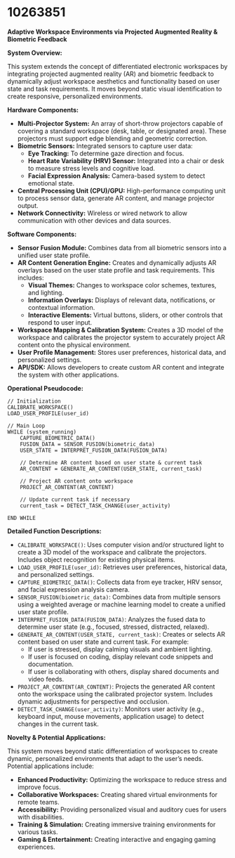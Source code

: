 # 10263851

**Adaptive Workspace Environments via Projected Augmented Reality & Biometric Feedback**

**System Overview:**

This system extends the concept of differentiated electronic workspaces by integrating projected augmented reality (AR) and biometric feedback to dynamically adjust workspace aesthetics and functionality based on user state and task requirements. It moves beyond static visual identification to create responsive, personalized environments.

**Hardware Components:**

*   **Multi-Projector System:** An array of short-throw projectors capable of covering a standard workspace (desk, table, or designated area). These projectors must support edge blending and geometric correction.
*   **Biometric Sensors:** Integrated sensors to capture user data:
    *   **Eye Tracking:** To determine gaze direction and focus.
    *   **Heart Rate Variability (HRV) Sensor:**  Integrated into a chair or desk to measure stress levels and cognitive load.
    *   **Facial Expression Analysis:** Camera-based system to detect emotional state.
*   **Central Processing Unit (CPU)/GPU:** High-performance computing unit to process sensor data, generate AR content, and manage projector output.
*   **Network Connectivity:**  Wireless or wired network to allow communication with other devices and data sources.

**Software Components:**

*   **Sensor Fusion Module:** Combines data from all biometric sensors into a unified user state profile.
*   **AR Content Generation Engine:** Creates and dynamically adjusts AR overlays based on the user state profile and task requirements. This includes:
    *   **Visual Themes:** Changes to workspace color schemes, textures, and lighting.
    *   **Information Overlays:**  Displays of relevant data, notifications, or contextual information.
    *   **Interactive Elements:**  Virtual buttons, sliders, or other controls that respond to user input.
*   **Workspace Mapping & Calibration System:** Creates a 3D model of the workspace and calibrates the projector system to accurately project AR content onto the physical environment.
*   **User Profile Management:** Stores user preferences, historical data, and personalized settings.
*   **API/SDK:** Allows developers to create custom AR content and integrate the system with other applications.

**Operational Pseudocode:**

```pseudocode
// Initialization
CALIBRATE_WORKSPACE()
LOAD_USER_PROFILE(user_id)

// Main Loop
WHILE (system_running)
    CAPTURE_BIOMETRIC_DATA()
    FUSION_DATA = SENSOR_FUSION(biometric_data)
    USER_STATE = INTERPRET_FUSION_DATA(FUSION_DATA)

    // Determine AR content based on user state & current task
    AR_CONTENT = GENERATE_AR_CONTENT(USER_STATE, current_task)

    // Project AR content onto workspace
    PROJECT_AR_CONTENT(AR_CONTENT)

    // Update current task if necessary
    current_task = DETECT_TASK_CHANGE(user_activity)

END WHILE
```

**Detailed Function Descriptions:**

*   `CALIBRATE_WORKSPACE()`: Uses computer vision and/or structured light to create a 3D model of the workspace and calibrate the projectors.  Includes object recognition for existing physical items.
*   `LOAD_USER_PROFILE(user_id)`: Retrieves user preferences, historical data, and personalized settings.
*   `CAPTURE_BIOMETRIC_DATA()`: Collects data from eye tracker, HRV sensor, and facial expression analysis camera.
*   `SENSOR_FUSION(biometric_data)`: Combines data from multiple sensors using a weighted average or machine learning model to create a unified user state profile.
*   `INTERPRET_FUSION_DATA(FUSION_DATA)`:  Analyzes the fused data to determine user state (e.g., focused, stressed, distracted, relaxed).
*   `GENERATE_AR_CONTENT(USER_STATE, current_task)`: Creates or selects AR content based on user state and current task. For example:
    *   If user is stressed, display calming visuals and ambient lighting.
    *   If user is focused on coding, display relevant code snippets and documentation.
    *   If user is collaborating with others, display shared documents and video feeds.
*   `PROJECT_AR_CONTENT(AR_CONTENT)`: Projects the generated AR content onto the workspace using the calibrated projector system.  Includes dynamic adjustments for perspective and occlusion.
*   `DETECT_TASK_CHANGE(user_activity)`: Monitors user activity (e.g., keyboard input, mouse movements, application usage) to detect changes in the current task.

**Novelty & Potential Applications:**

This system moves beyond static differentiation of workspaces to create dynamic, personalized environments that adapt to the user’s needs. Potential applications include:

*   **Enhanced Productivity:**  Optimizing the workspace to reduce stress and improve focus.
*   **Collaborative Workspaces:**  Creating shared virtual environments for remote teams.
*   **Accessibility:**  Providing personalized visual and auditory cues for users with disabilities.
*   **Training & Simulation:**  Creating immersive training environments for various tasks.
*   **Gaming & Entertainment:** Creating interactive and engaging gaming experiences.